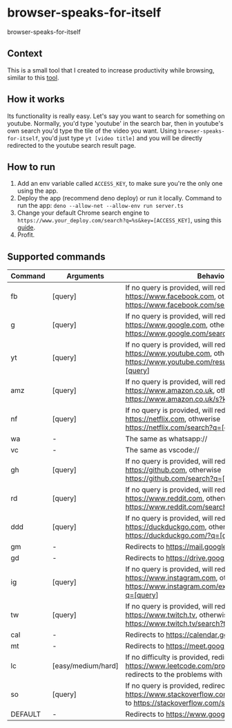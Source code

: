 # browser-speaks-for-itself

browser-speaks-for-itself

## Context

This is a small tool that I created to increase productivity while browsing, similar to this [tool](https://www.quora.com/What-is-Facebooks-bunnylol).

## How it works

Its functionality is really easy. Let's say you want to search for something on youtube. Normally, you'd type 'youtube' in the search bar, then in youtube's own search you'd type the tile of the video you want. Using `browser-speaks-for-itself`, you'd just type `yt [video title]` and you will be directly redirected to the youtube search result page.

## How to run

1. Add an env variable called `ACCESS_KEY`, to make sure you're the only one using the app.
2. Deploy the app (recommend deno deploy) or run it locally. Command to run the app: `deno --allow-net --allow-env run server.ts`
3. Change your default Chrome search engine to `https://www.your_deploy.com/search?q=%s&key=[ACCESS_KEY]`, using this [guide](https://support.google.com/chrome/answer/95426?hl=en-GB&co=GENIE.Platform%3DDesktop).
4. Profit.

## Supported commands

| Command | Arguments          | Behaviour                                                                                                                                          |
| ------- | ------------------ | -------------------------------------------------------------------------------------------------------------------------------------------------- |
| fb      | [query]            | If no query is provided, will redirect to <https://www.facebook.com>, otherwise <https://www.facebook.com/search/top?q=[query>]                        |
| g       | [query]            | If no query is provided, will redirect to <https://www.google.com>, otherwise <https://www.google.com/search?q=[query>]                                |
| yt      | [query]            | If no query is provided, will redirect to <https://www.youtube.com>, otherwise <https://www.youtube.com/results?search_query=[query>]                  |
| amz     | [query]            | If no query is provided, will redirect to <https://www.amazon.co.uk>, otherwise <https://www.amazon.co.uk/s?k=[query>]                                 |
| nf      | [query]            | If no query is provided, will redirects to <https://netflix.com>, othwerise <https://netflix.com/search?q=[query>]                                     |
| wa      | -                  | The same as whatsapp://                                                                                                                            |
| vc      | -                  | The same as vscode://                                                                                                                              |
| gh      | [query]            | If no query is provided, will redirect to <https://github.com>, otherwise <https://github.com/search?q=[query>]                                        |
| rd      | [query]            | If no query is provided, will redirect to <https://www.reddit.com>, otherwise <https://www.reddit.com/search/?q=[query>]                               |
| ddd     | [query]            | If no query is provided, will redirect to <https://duckduckgo.com>, otherwise <https://duckduckgo.com/?q=[query>]                                      |
| gm      | -                  | Redirects to <https://mail.google.com>                                                                                                               |
| gd      | -                  | Redirects to <https://drive.google.com/drive>                                                                                                        |
| ig      | [query]            | If no query is provided, will redirect to <https://www.instagram.com>, otherwise <https://www.instagram.com/explore/search/keyword/?q=[query>]         |
| tw      | [query]            | If no query is provided, will redirect to <https://www.twitch.tv>, otherwise <https://www.twitch.tv/search?term=[query>]                               |
| cal     | -                  | Redirects to <https://calendar.google.com>                                                                                                           |
| mt      | -                  | Redirects to <https://meet.google.com>                                                                                                               |
| lc      | [easy/medium/hard] | If no difficulty is provided, redirects to <https://www.leetcode.com/problemset/all/>, otherwise redirects to the problems with specified difficulty |
| so      | [query]            | If no query is provided, redirects to <https://www.stackoverflow.com>, otherwise redirects to <https://stackoverflow.com/search?q=[query>]             |
| DEFAULT | -                  | Redirects to <https://www.google.com>                                                                                                                |
